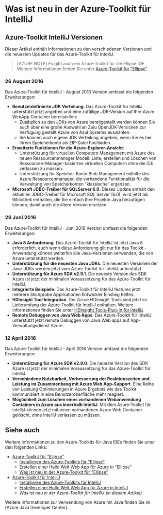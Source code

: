 <properties
    pageTitle="Was ist neu in der Azure-Toolkit für IntelliJ | Microsoft Azure"
    description="Lernen Sie die neuesten Funktionen im Azure-Toolkit für IntelliJ aus."
    services=""
    documentationCenter="java"
    authors="rmcmurray"
    manager="wpickett"
    editor=""/>

<tags
    ms.service="multiple"
    ms.workload="na"
    ms.tgt_pltfrm="multiple"
    ms.devlang="Java"
    ms.topic="article"
    ms.date="08/26/2016" 
    ms.author="robmcm;asirveda;martinsawicki"/>

# <a name="whats-new-in-the-azure-toolkit-for-intellij"></a>Was ist neu in der Azure-Toolkit für IntelliJ

## <a name="azure-toolkit-for-intellij-releases"></a>Azure-Toolkit IntelliJ Versionen

Dieser Artikel enthält Informationen zu den verschiedenen Versionen und die neuesten Updates für das Azure-Toolkit für IntelliJ.

> [AZURE.NOTE] Es gibt auch ein Azure-Toolkit für die Ellipse IDE. Weitere Informationen finden Sie unter [Azure-Toolkit für "Ellipse"].

### <a name="august-26-2016"></a>26 August 2016

Das Azure-Toolkit für IntelliJ - August 2016 Version umfasst die folgenden Erweiterungen:

* **Benutzerdefinierte JDK Verteilung**. Das Azure-Toolkit für IntelliJ unterstützt jetzt angeben und eine zufällige JDK-Version auf Ihre Azure WebApp Container bereitstellen:
  - Zusätzlich zu den JDKs von Azure bereitgestellt werden können Sie auch über eine große Auswahl an Zulu OpenJDK-Versionen zur Verfügung gestellt Azure von Azul Systems auswählen.
  - Sie können auch eigene JDK Verteilung angeben, wenn Sie es bei Ihrem Speicherkonto als ZIP-Datei hochladen.
* **Erweiterte Funktionen für die Azure-Explorer-Ansicht**:
  - Unterstützung für virtuellen Computern Management mit Azure des neuen Ressourcenmanager Modell: Liste, erstellen und Löschen von Ressourcen-Manager-basierten virtuellen Computern ohne die IDE verlassen zu müssen.
  - Unterstützung für Speicher-Konto Blob Management mithilfe des Azure Ressourcenmanager, die vorhandene Funktionalität für die Verwaltung von Speicherkonten "klassische" ergänzen.
* **Microsoft JDBC-Treiber für SQLServer 6.0**. Dieses Update enthält den aktuellen JDBC-Treiber für Microsoft SQL Server (6.0), wird jetzt als Bibliothek enthalten, die Sie einfach Ihre Projekte Java hinzufügen können, damit auch die ältere Version ersetzen.

### <a name="june-29-2016"></a>29 Juni 2016

Das Azure-Toolkit für IntelliJ - Juni 2016 Version umfasst die folgenden Erweiterungen:

* **Java 8 Anforderung**. Das Azure-Toolkit für IntelliJ ist jetzt Java 8 erforderlich, auch wenn diese Anforderung gilt nur für das Toolkit - Anwendung können weiterhin alle Java-Versionen verwenden, die von Azure unterstützt werden.
* **Unterstützung für die neuesten Java JDKs**. Die neuesten Versionen der Java-JDKs werden jetzt vom Azure Toolkit für IntelliJ unterstützt.
* **Unterstützung für Azure SDK v2.9.1**. Die neueste Version des SDK Azure ist jetzt der minimalen Voraussetzung für das Azure-Toolkit für IntelliJ.
* **Integrierte Beispiele**. Das Azure-Toolkit für IntelliJ features jetzt mehrere Stichprobe Applikationen Entwickler Einstieg helfen.
* **HDInsight Tool Integration**. Der Azure HDInsight Tools sind jetzt im Lieferumfang der Azure-Toolkit für IntelliJ enthalten. Weitere Informationen finden Sie unter [HDInsight Tools-Plug-In für IntelliJ].
* **Remote Debuggen von Java Web Apps**. Das Azure-Toolkit für IntelliJ unterstützt jetzt remote Debuggen von Java Web apps auf App-Verwaltungsdienst Azure.

### <a name="april-12-2016"></a>12 April 2016

Das Azure-Toolkit für IntelliJ - April 2016 Version umfasst die folgenden Erweiterungen:

* **Unterstützung für Azure SDK v2.9.0**. Die neueste Version des SDK Azure ist jetzt der minimalen Voraussetzung für das Azure-Toolkit für IntelliJ.
* **Verschiedene Nutzbarkeit, Verbesserung der Reaktionszeiten und Leistung im Zusammenhang mit Azure Web App-Support**. Eine Reihe von Leistung Optimierungen in Azure Ergebnis wie das Toolkit kommuniziert in eine Benutzeroberfläche mehr reagiert.
* **Möglichkeit zum Löschen eines vorhandenen Webanwendung Containers in Azure aus innerhalb IntelliJ**. Mit dem Azure-Toolkit für IntelliJ können jetzt mit einen vorhandenen Azure Web Container gelöscht, ohne IntelliJ verlassen zu müssen.

## <a name="see-also"></a>Siehe auch ##

Weitere Informationen zu den Azure-Toolkits für Java IDEs finden Sie unter den folgenden Links:

- [Azure-Toolkit für "Ellipse"]
  - [Installieren des Azure-Toolkits für "Ellipse"]
  - [Erstellen einer Hallo Welt Web App für Azure in "Ellipse"]
  - [Was ist neu in der Azure-Toolkit für "Ellipse"]
- [Azure-Toolkit für IntelliJ]
  - [Installieren des Azure-Toolkits für IntelliJ]
  - [Erstellen einer Hallo Welt Web App für Azure in IntelliJ]
  - *Was ist neu in der Azure-Toolkit für IntelliJ (in diesem Artikel)*

Weitere Informationen zur Verwendung von Azure mit Java finden Sie im [Azure Java Developer Center].

<!-- URL List -->

[Azure-Toolkit für "Ellipse"]: ./azure-toolkit-for-eclipse.md
[Azure-Toolkit für IntelliJ]: ./azure-toolkit-for-intellij.md
[Erstellen einer Hallo Welt Web App für Azure in "Ellipse"]: ./app-service-web/app-service-web-eclipse-create-hello-world-web-app.md
[Erstellen einer Hallo Welt Web App für Azure in IntelliJ]: ./app-service-web/app-service-web-intellij-create-hello-world-web-app.md
[Installieren des Azure-Toolkits für "Ellipse"]: ./azure-toolkit-for-eclipse-installation.md
[Installieren des Azure-Toolkits für IntelliJ]: ./azure-toolkit-for-intellij-installation.md
[Was ist neu in der Azure-Toolkit für "Ellipse"]: ./azure-toolkit-for-eclipse-whats-new.md
[What's New in the Azure Toolkit for IntelliJ]: ./azure-toolkit-for-intellij-whats-new.md

[Azure Java-Entwicklercenter]: http://go.microsoft.com/fwlink/?LinkID=699547

[HDInsight Tools-Plug-In für IntelliJ]: ./hdinsight/hdinsight-apache-spark-intellij-tool-plugin.md
